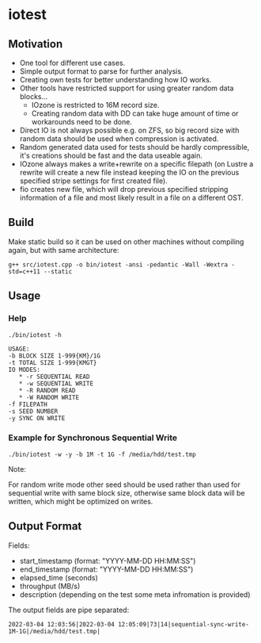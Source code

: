 # iotest

## Motivation

* One tool for different use cases.
* Simple output format to parse for further analysis.
* Creating own tests for better understanding how IO works.
* Other tools have restricted support for using greater random data blocks...
  * IOzone is restricted to 16M record size.
  * Creating random data with DD can take huge amount of time or workarounds need to be done.
* Direct IO is not always possible e.g. on ZFS, so big record size with random data should be used when compression is activated.
* Random generated data used for tests should be hardly compressible, it's creations should be fast and the data useable again.
* IOzone always makes a write+rewrite on a specific filepath (on Lustre a rewrite will create a new file instead keeping the IO on the previous specified stripe settings for first created file).
* fio creates new file, which will drop previous specified stripping information of a file and most likely result in a file on a different OST. 

## Build

Make static build so it can be used on other machines without compiling again, but with same architecture:

`g++ src/iotest.cpp -o bin/iotest -ansi -pedantic -Wall -Wextra -std=c++11 --static`

## Usage

### Help

`./bin/iotest -h`

```
USAGE:
-b BLOCK SIZE 1-999{KM}/1G
-t TOTAL SIZE 1-999{KMGT}
IO MODES:
   * -r SEQUENTIAL READ
   * -w SEQUENTIAL WRITE
   * -R RANDOM READ
   * -W RANDOM WRITE
-f FILEPATH
-s SEED NUMBER
-y SYNC ON WRITE
```

### Example for Synchronous Sequential Write

`./bin/iotest -w -y -b 1M -t 1G -f /media/hdd/test.tmp`

Note:

For random write mode other seed should be used rather than used for sequential write with same block size,
otherwise same block data will be written, which might be optimized on writes.

## Output Format

Fields:
* start\_timestamp (format: "YYYY-MM-DD HH:MM:SS")
* end\_timestamp (format: "YYYY-MM-DD HH:MM:SS")
* elapsed\_time (seconds)
* throughput (MB/s)
* description (depending on the test some meta infromation is provided)

The output fields are pipe separated:

```
2022-03-04 12:03:56|2022-03-04 12:05:09|73|14|sequential-sync-write-1M-1G|/media/hdd/test.tmp|
```
